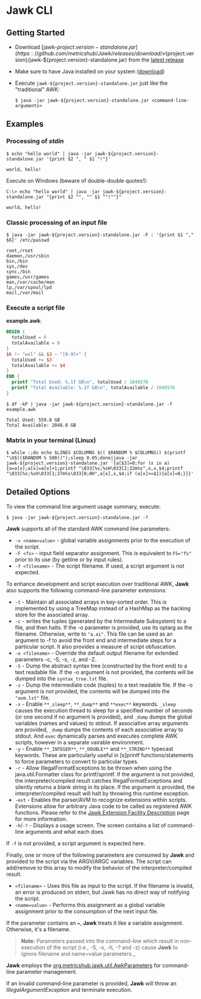 # Jawk CLI

<!-- MACRO{toc|fromDepth=1|toDepth=2|id=toc} -->

## Getting Started

* Download [jawk-${project.version}-standalone.jar](https://github.com/metricshub/Jawk/releases/download/v${project.version}/jawk-${project.version}-standalone.jar) from the [latest release](releases)
* Make sure to have Java installed on your system ([download](https://adoptium.net/))
* Execute `jawk-${project.version}-standalone.jar` just like the "traditional" AWK:

    ```shell-session
    $ java -jar jawk-${project.version}-standalone.jar <command-line-arguments>
    ```

## Examples

### Processing of *stdin*

```shell-session
$ echo "hello world" | java -jar jawk-${project.version}-standalone.jar '{print $2 ", " $1 "!"}'

world, hello!
```

Execute on Windows (beware of double-double quotes!):

```shell-session
C:\> echo "hello world" | java -jar jawk-${project.version}-standalone.jar "{print $2 "", "" $1 ""!""}"

world, hello!
```

### Classic processing of an input file

```shell-session
$ java -jar jawk-${project.version}-standalone.jar -F : '{print $1 "," $6}' /etc/passwd

root,/root
daemon,/usr/sbin
bin,/bin
sys,/dev
sync,/bin
games,/usr/games
man,/var/cache/man
lp,/var/spool/lpd
mail,/var/mail
```

### Execute a script file

**example.awk**:

```awk
BEGIN {
  totalUsed = 0
  totalAvailable = 0
}
$6 !~ "wsl" && $3 ~ "[0-9]+" {
  totalUsed += $3
  totalAvailable += $4
}
END {
  printf "Total Used: %.1f GB\n", totalUsed / 1048576
  printf "Total Available: %.1f GB\n", totalAvailable / 1048576
}
```

```shell-session
$ df -kP | java -jar jawk-${project.version}-standalone.jar -f example.awk

Total Used: 559.8 GB
Total Available: 2048.0 GB
```

### Matrix in your terminal (Linux)

```shell-session
$ while :;do echo $LINES $COLUMNS $(( $RANDOM % $COLUMNS)) $(printf "\U$(($RANDOM % 500))");sleep 0.05;done|java -jar jawk-${project.version}-standalone.jar '{a[$3]=0;for (x in a){o=a[x];a[x]=a[x]+1;printf "\033[%s;%sH\033[2;32m%s",o,x,$4;printf "\033[%s;%sH\033[1;37m%s\033[0;0H",a[x],x,$4;if (a[x]>=$1){a[x]=0;}}}'
```

## Detailed Options

To view the command line argument usage summary, execute:

```shell-session
$ java -jar jawk-${project.version}-standalone.jar -?
```

**Jawk** supports all of the standard AWK command line parameters:

* `-v <name=value>` - global variable assignments prior to the execution of the script.
* `-F <fs>` - input field separator assignment. This is equivalent to `FS="fs"` prior to its use (by getline or by input rules).
* `-f <filename>` - The script filename. If used, a script argument is not expected.

To enhance development and script execution over traditional AWK, **Jawk** also supports the following command-line parameter extensions:

* `-t` - Maintain all associated arrays in key-sorted order. This is implemented by using a TreeMap instead of a HashMap as the backing store for the associated array.
* `-c` - writes the tuples (generated by the Intermediate Subsystem) to a file, and then halts. If the -o parameter is provided, use its optarg as the filename. Otherwise, write to `"a.ai"`. This file can be used as an argument to -f to avoid the front end and intermediate steps for a particular script. It also provides a measure of script obfuscation.
* `-o <filename>` - Override the default output filename for extended parameters -c, -S, -s, -z, and -Z.
* `-S` - Dump the abstract syntax tree (constructed by the front end) to a text readable file. If the -o argument is not provided, the contents will be dumped into the `syntax_tree.lst` file.
* `-s` - Dump the intermediate code (tuples) to a text readable file. If the -o argument is not provided, the contents will be dumped into the `"avm.lst"` file.
* `-x` - Enable `**_sleep**`, `**_dump**` and `**exec**` keywords. `_sleep` causes the execution thread to sleep for a specified number of seconds (or one second if no argument is provided), and `_dump` dumps the global variables (names and values) to stdout. If associative array arguments are provided, `_dump` dumps the contents of each associative array to stdout. And `exec` dynamically parses and executes complete AWK scripts, however in a separate vairable environment.
* `-y` - Enable `**_INTEGER**`, `**_DOUBLE**` and `**_STRING**` typecast keywords. These are particularly useful in \[s\]printf functions/statements to force parameters to convert to particular types.
* `-r` - Allow IllegalFormatExceptions to be thrown when using the java.util.Formatter class for printf/sprintf. If the argument is not provided, the interpreter/compiled result catches IllegalFormatExceptions and silently returns a blank string in its place. If the argument is provided, the interpreter/compiled result will halt by throwing this runtime exception.
* `-ext` - Enables the parser/AVM to recognize extensions within scripts. Extensions allow for arbitrary Java code to be called as registered AWK functions. Please refer to the [Jawk Extension Facility Description](extensions.html) page for more information.
* `-h`/`-?` - Displays a usage screen. The screen contains a list of command-line arguments and what each does.

If `-f` is not provided, a script argument is expected here.

Finally, one or more of the following parameters are consumed by **Jawk** and provided to the script via the ARGV/ARGC variables. The script can add/remove to this array to modify the behavior of the interpreter/compiled result.

* `<filename>` - Uses this file as input to the script. If the filename is invalid, an error is produced on stderr, but Jawk has no direct way of notifying the script.
* `<name=value>` - Performs this assignment as a global variable assignment prior to the consumption of the next input file.

If the parameter contains an `=`, **Jawk** treats it like a variable assignment. Otherwise, it's a filename.

> **Note:** Parameters passed into the command-line which result in non-execution of the script (i.e., -S, -s, -h, -? and -z) cause **Jawk** to ignore filename and name=value parameters._

**Jawk** employs the [org.metricshub.jawk.util.AwkParameters](apidocs/org/metricshub/jawk/util/AwkParameters.html) for command-line parameter management.

If an invalid command-line parameter is provided, **Jawk** will throw an *IllegalArgumentException* and terminate execution.
